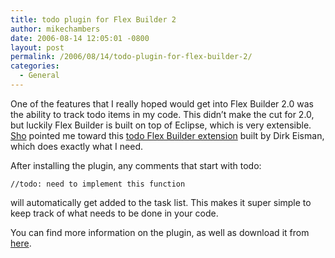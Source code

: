 ```yaml
---
title: todo plugin for Flex Builder 2
author: mikechambers
date: 2006-08-14 12:05:01 -0800
layout: post
permalink: /2006/08/14/todo-plugin-for-flex-builder-2/
categories:
  - General
---
```



One of the features that I really hoped would get into Flex Builder 2.0 was the ability to track todo items in my code. This didn&#8217;t make the cut for 2.0, but luckily Flex Builder is built on top of Eclipse, which is very extensible. [Sho][1] pointed me toward this [todo Flex Builder extension][2] built by Dirk Eisman, which does exactly what I need.

After installing the plugin, any comments that start with todo:

`//todo: need to implement this function`

will automatically get added to the task list. This makes it super simple to keep track of what needs to be done in your code.

You can find more information on the plugin, as well as download it from [here][2].

 [1]: http://kuwamoto.org/
 [2]: http://www.richinternet.de/blog/index.cfm?entry=911D4B57-0F0D-5A73-AF6F4D4D04099757